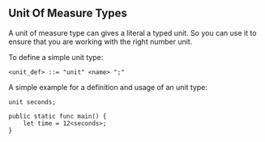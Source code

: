 ## Unit Of Measure Types

A unit of measure type can gives a literal a typed unit. So you can use it to ensure that you are working with the right number unit. 

To define a simple unit type:

```ebnf
<unit_def> ::= "unit" <name> ";"
```

A simple example for a definition and usage of an unit type:
```back
unit seconds;

public static func main() {
    let time = 12<seconds>;
}
```

